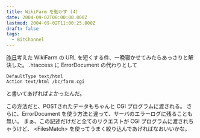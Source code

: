```yaml
---
title: WikiFarm を動かす (4)
date: 2004-09-02T00:00:00.000Z
lastmod: 2004-09-02T11:00:25.000Z
draft: false
tags:
  - BitChannel
---
```


[昨日](/posts/20040901/p02)考えた WikiFarm の URL を短くする件、一晩寝かせてみたらあっさりと解決した。 .htaccess に ErrorDocument の代わりとして

```
DefaultType text/html
Action text/html /bc/farm.cgi
```

と書いてあげればよかったんだ。

この方法だと、POSTされたデータもちゃんと CGI プログラムに渡される。 さらに、ErrorDocument を使う方法と違って、サーバのエラーログに残ることも無い。 まぁ、この記述だけだと全てのリクエストが CGI プログラムに渡されちゃうけど、 \<FilesMatch> を使ってうまく絞り込んであげればなおいいかな。
